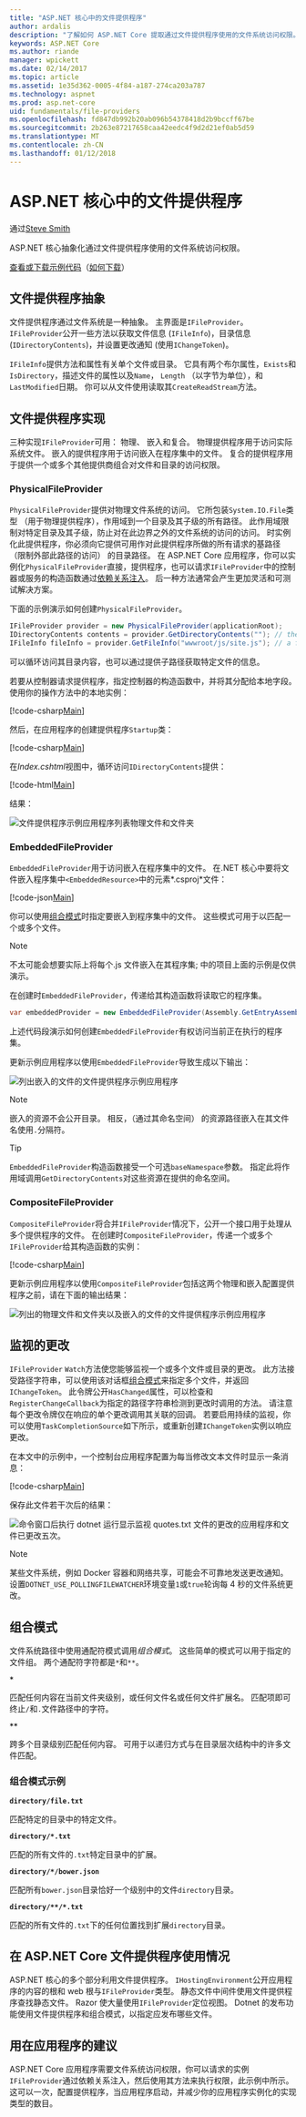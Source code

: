 ```yaml
---
title: "ASP.NET 核心中的文件提供程序"
author: ardalis
description: "了解如何 ASP.NET Core 提取通过文件提供程序使用的文件系统访问权限。"
keywords: ASP.NET Core
ms.author: riande
manager: wpickett
ms.date: 02/14/2017
ms.topic: article
ms.assetid: 1e35d362-0005-4f84-a187-274ca203a787
ms.technology: aspnet
ms.prod: asp.net-core
uid: fundamentals/file-providers
ms.openlocfilehash: fd847db992b20ab096b54378418d2b9bccff67be
ms.sourcegitcommit: 2b263e87217658caa42eedc4f9d2d21ef0ab5d59
ms.translationtype: MT
ms.contentlocale: zh-CN
ms.lasthandoff: 01/12/2018
---
```

# <a name="file-providers-in-aspnet-core"></a>ASP.NET 核心中的文件提供程序

通过[Steve Smith](https://ardalis.com/)

ASP.NET 核心抽象化通过文件提供程序使用的文件系统访问权限。

[查看或下载示例代码](https://github.com/aspnet/Docs/tree/master/aspnetcore/fundamentals/file-providers/sample)（[如何下载](xref:tutorials/index#how-to-download-a-sample)）

## <a name="file-provider-abstractions"></a>文件提供程序抽象

文件提供程序通过文件系统是一种抽象。 主界面是`IFileProvider`。 `IFileProvider`公开一些方法以获取文件信息 (`IFileInfo`)，目录信息 (`IDirectoryContents`)，并设置更改通知 (使用`IChangeToken`)。

`IFileInfo`提供方法和属性有关单个文件或目录。 它具有两个布尔属性，`Exists`和`IsDirectory`，描述文件的属性以及`Name`， `Length` （以字节为单位），和`LastModified`日期。 你可以从文件使用读取其`CreateReadStream`方法。

## <a name="file-provider-implementations"></a>文件提供程序实现

三种实现`IFileProvider`可用： 物理、 嵌入和复合。 物理提供程序用于访问实际系统文件。 嵌入的提供程序用于访问嵌入在程序集中的文件。 复合的提供程序用于提供一个或多个其他提供商组合对文件和目录的访问权限。

### <a name="physicalfileprovider"></a>PhysicalFileProvider

`PhysicalFileProvider`提供对物理文件系统的访问。 它所包装`System.IO.File`类型 （用于物理提供程序），作用域到一个目录及其子级的所有路径。 此作用域限制对特定目录及其子级，防止对在此边界之外的文件系统的访问的访问。 时实例化此提供程序，你必须向它提供可用作对此提供程序所做的所有请求的基路径 （限制外部此路径的访问） 的目录路径。 在 ASP.NET Core 应用程序，你可以实例化`PhysicalFileProvider`直接，提供程序，也可以请求`IFileProvider`中的控制器或服务的构造函数通过[依赖关系注入](dependency-injection.md)。 后一种方法通常会产生更加灵活和可测试解决方案。

下面的示例演示如何创建`PhysicalFileProvider`。


```csharp
IFileProvider provider = new PhysicalFileProvider(applicationRoot);
IDirectoryContents contents = provider.GetDirectoryContents(""); // the applicationRoot contents
IFileInfo fileInfo = provider.GetFileInfo("wwwroot/js/site.js"); // a file under applicationRoot
```

可以循环访问其目录内容，也可以通过提供子路径获取特定文件的信息。

若要从控制器请求提供程序，指定控制器的构造函数中，并将其分配给本地字段。 使用你的操作方法中的本地实例：

[!code-csharp[Main](file-providers/sample/src/FileProviderSample/Controllers/HomeController.cs?highlight=5,7,12&range=6-19)]

然后，在应用程序的创建提供程序`Startup`类：

[!code-csharp[Main](file-providers/sample/src/FileProviderSample/Startup.cs?highlight=35,40&range=1-43)]

在*Index.cshtml*视图中，循环访问`IDirectoryContents`提供：

[!code-html[Main](file-providers/sample/src/FileProviderSample/Views/Home/Index.cshtml?highlight=2,7,9,11,15)]

结果：

![文件提供程序示例应用程序列表物理文件和文件夹](file-providers/_static/physical-directory-listing.png)

### <a name="embeddedfileprovider"></a>EmbeddedFileProvider

`EmbeddedFileProvider`用于访问嵌入在程序集中的文件。 在.NET 核心中要将文件嵌入程序集中`<EmbeddedResource>`中的元素*.csproj*文件：

[!code-json[Main](file-providers/sample/src/FileProviderSample/FileProviderSample.csproj?range=13-18)]

你可以使用[组合模式](#globbing-patterns)时指定要嵌入到程序集中的文件。 这些模式可用于以匹配一个或多个文件。

> [!NOTE]
> 不太可能会想要实际上将每个.js 文件嵌入在其程序集; 中的项目上面的示例是仅供演示。

在创建时`EmbeddedFileProvider`，传递给其构造函数将读取它的程序集。

```csharp
var embeddedProvider = new EmbeddedFileProvider(Assembly.GetEntryAssembly());
```

上述代码段演示如何创建`EmbeddedFileProvider`有权访问当前正在执行的程序集。

更新示例应用程序以使用`EmbeddedFileProvider`导致生成以下输出：

![列出嵌入的文件的文件提供程序示例应用程序](file-providers/_static/embedded-directory-listing.png)

> [!NOTE]
> 嵌入的资源不会公开目录。 相反，（通过其命名空间） 的资源路径嵌入在其文件名使用`.`分隔符。

> [!TIP]
> `EmbeddedFileProvider`构造函数接受一个可选`baseNamespace`参数。 指定此将作用域调用`GetDirectoryContents`对这些资源在提供的命名空间。

### <a name="compositefileprovider"></a>CompositeFileProvider

`CompositeFileProvider`将合并`IFileProvider`情况下，公开一个接口用于处理从多个提供程序的文件。 在创建时`CompositeFileProvider`，传递一个或多个`IFileProvider`给其构造函数的实例：

[!code-csharp[Main](file-providers/sample/src/FileProviderSample/Startup.cs?highlight=3&range=35-37)]

更新示例应用程序以使用`CompositeFileProvider`包括这两个物理和嵌入配置提供程序之前，请在下面的输出结果：

![列出的物理文件和文件夹以及嵌入的文件的文件提供程序示例应用程序](file-providers/_static/composite-directory-listing.png)

## <a name="watching-for-changes"></a>监视的更改

`IFileProvider` `Watch`方法使您能够监视一个或多个文件或目录的更改。 此方法接受路径字符串，可以使用该对话框[组合模式](#globbing-patterns)来指定多个文件，并返回`IChangeToken`。 此令牌公开`HasChanged`属性，可以检查和`RegisterChangeCallback`为指定的路径字符串检测到更改时调用的方法。 请注意每个更改令牌仅在响应的单个更改调用其关联的回调。 若要启用持续的监视，你可以使用`TaskCompletionSource`如下所示，或重新创建`IChangeToken`实例以响应更改。

在本文中的示例中，一个控制台应用程序配置为每当修改文本文件时显示一条消息：

[!code-csharp[Main](file-providers/sample/src/WatchConsole/Program.cs?name=snippet1&highlight=1-2,16,19-20)]

保存此文件若干次后的结果：

![命令窗口后执行 dotnet 运行显示监视 quotes.txt 文件的更改的应用程序和文件已更改五次。](file-providers/_static/watch-console.png)

> [!NOTE]
> 某些文件系统，例如 Docker 容器和网络共享，可能会不可靠地发送更改通知。 设置`DOTNET_USE_POLLINGFILEWATCHER`环境变量`1`或`true`轮询每 4 秒的文件系统更改。

## <a name="globbing-patterns"></a>组合模式

文件系统路径中使用通配符模式调用*组合模式*。 这些简单的模式可以用于指定的文件组。 两个通配符字符都是`*`和`**`。

**`*`**

   匹配任何内容在当前文件夹级别，或任何文件名或任何文件扩展名。 匹配项即可终止`/`和`.`文件路径中的字符。

<strong><code>**</code></strong>

   跨多个目录级别匹配任何内容。 可用于以递归方式与在目录层次结构中的许多文件匹配。

### <a name="globbing-pattern-examples"></a>组合模式示例

**`directory/file.txt`**

   匹配特定的目录中的特定文件。

**<code>directory/*.txt</code>**

   匹配的所有文件的`.txt`特定目录中的扩展。

**`directory/*/bower.json`**

   匹配所有`bower.json`目录恰好一个级别中的文件`directory`目录。

**<code>directory/&#42;&#42;/&#42;.txt</code>**

   匹配的所有文件的`.txt`下的任何位置找到扩展`directory`目录。

## <a name="file-provider-usage-in-aspnet-core"></a>在 ASP.NET Core 文件提供程序使用情况

ASP.NET 核心的多个部分利用文件提供程序。 `IHostingEnvironment`公开应用程序的内容的根和 web 根与`IFileProvider`类型。 静态文件中间件使用文件提供程序查找静态文件。 Razor 使大量使用`IFileProvider`定位视图。 Dotnet 的发布功能使用文件提供程序和组合模式，以指定应发布哪些文件。

## <a name="recommendations-for-use-in-apps"></a>用在应用程序的建议

ASP.NET Core 应用程序需要文件系统访问权限，你可以请求的实例`IFileProvider`通过依赖关系注入，然后使用其方法来执行权限，此示例中所示。 这可以一次，配置提供程序，当应用程序启动，并减少你的应用程序实例化的实现类型的数目。
